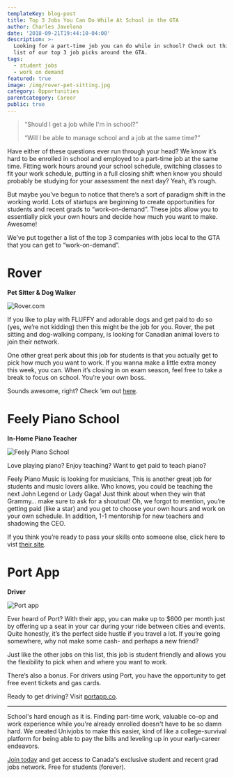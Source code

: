 ```yaml
---
templateKey: blog-post
title: Top 3 Jobs You Can Do While At School in the GTA
author: Charles Javelona
date: '2018-09-21T19:44:10-04:00'
description: >-
  Looking for a part-time job you can do while in school? Check out this awesome
  list of our top 3 job picks around the GTA.
tags:
  - student jobs
  - work on demand
featured: true
image: /img/rover-pet-sitting.jpg
category: Opportunities
parentcategory: Career
public: true
---
```

> “Should I get a job while I'm in school?” 
>
> “Will I be able to manage school and a job at the same time?” 

Have either of these questions ever run through your head? We know it’s hard to be enrolled in school and employed to a part-time job at the same time. Fitting work hours around your school schedule, switching classes to fit your work schedule, putting in a full closing shift when know you should probably be studying for your assessment the next day? Yeah, it’s rough.

But maybe you’ve begun to notice that there’s a sort of paradigm shift in the working world. Lots of startups are beginning to create opportunities for students and recent grads to “work-on-demand”. These jobs allow you to essentially pick your own hours and decide how much you want to make. Awesome!

We’ve put together a list of the top 3 companies with jobs local to the GTA that you can get to “work-on-demand”.

# Rover

**Pet Sitter & Dog Walker**

![Rover.com](/img/rover-pet-sitting.jpg)

If you like to play with FLUFFY and adorable dogs and get paid to do so (yes, we’re not kidding) then this might be the job for you. Rover, the pet sitting and dog-walking company, is looking for Canadian animal lovers to join their network.

One other great perk about this job for students is that you actually get to pick how much you want to work. If you wanna make a little extra money this week, you can. When it’s closing in on exam season, feel free to take a break to focus on school. You’re your own boss.

Sounds awesome, right? Check ‘em out [here](https://go.rover.com/univjobs/).

# Feely Piano School

**In-Home Piano Teacher**

![Feely Piano School](/img/feely-piano-school.png)

Love playing piano? Enjoy teaching? Want to get paid to teach piano? 

Feely Piano Music is looking for musicians, This is another great job for students and music lovers alike. Who knows, you could be teaching the next John Legend or Lady Gaga! Just think about when they win that Grammy… make sure to ask for a shoutout! Oh, we forgot to mention, you’re getting paid (like a star) and you get to choose your own hours and work on your own schedule. In addition, 1-1 mentorship for new teachers and shadowing the CEO.

If you think you’re ready to pass your skills onto someone else, click here to vist [their site](https://www.feelypianoschool.com/).


# Port App

**Driver**

![Port app](/img/port-app.jpg)

Ever heard of Port? With their app, you can make up to $600 per month just by offering up a seat in your car during your ride between cities and events. Quite honestly, it’s the perfect side hustle if you travel a lot. If you’re going somewhere, why not make some cash- and perhaps a new friend?

Just like the other jobs on this list, this job is student friendly and allows you the flexibility to pick when and where you want to work.

There’s also a bonus. For drivers using Port, you have the opportunity to get free event tickets and gas cards.

Ready to get driving? Visit [portapp.co](https://portapp.co/drivers).

---

School's hard enough as it is. Finding part-time work, valuable co-op and work experience while you're already enrolled doesn't have to be so damn hard. We created Univjobs to make this easier, kind of like a college-survival platform for being able to pay the bills and leveling up in your early-career endeavors.

[Join today](https://univjobs.ca/) and get access to Canada's exclusive student and recent grad jobs network. Free for students (forever).
